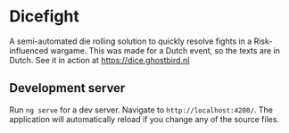 # Dicefight

A semi-automated die rolling solution to quickly resolve fights in a Risk-influenced wargame. This was made for a Dutch event, so the texts are in Dutch.
See it in action at https://dice.ghostbird.nl

## Development server

Run `ng serve` for a dev server. Navigate to `http://localhost:4200/`. The application will automatically reload if you change any of the source files.
